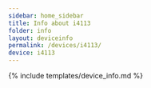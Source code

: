 ```yaml
---
sidebar: home_sidebar
title: Info about i4113
folder: info
layout: deviceinfo
permalink: /devices/i4113/
device: i4113
---
```

{% include templates/device_info.md %}
